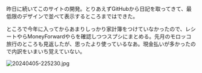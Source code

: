 昨日に続いてこのサイトの開発。とりあえずGitHubから日記を取ってきて、最低限のデザインで並べて表示するところまではできた。

ところで今年に入ってからあまりしっかり家計簿をつけていなかったので、レシートやらMoneyForwardやらを確認しつつスプシにまとめる。先月のモロッコ旅行のところも見返したが、思ったより使っているなあ。現金払いが多かったので内訳をいまいち覚えていない。

![20240405-225230.jpg](https://ceshmina-photos.s3.ap-northeast-1.amazonaws.com/202404/20240405-225230.jpg)

